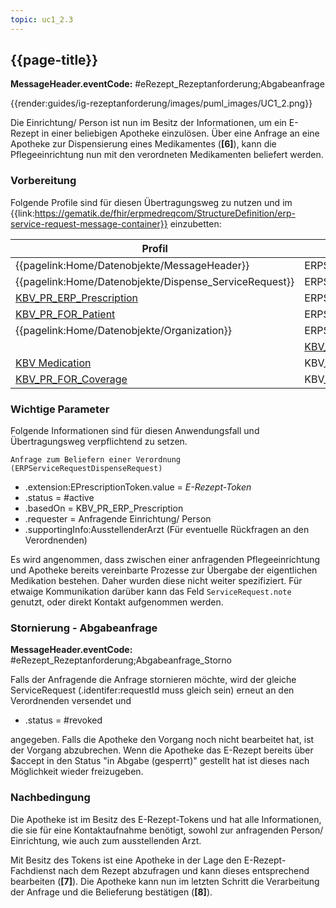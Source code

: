 ```yaml
---
topic: uc1_2.3
---
```


## {{page-title}}

**MessageHeader.eventCode:** #eRezept_Rezeptanforderung;Abgabeanfrage

{{render:guides/ig-rezeptanforderung/images/puml_images/UC1_2.png}}

Die Einrichtung/ Person ist nun im Besitz der Informationen, um ein E-Rezept in einer beliebigen Apotheke einzulösen. Über eine Anfrage an eine Apotheke zur Dispensierung eines Medikamentes (**[6]**), kann die Pflegeeinrichtung nun mit den verordneten Medikamenten beliefert werden.

### Vorbereitung

Folgende Profile sind für diesen Übertragungsweg zu nutzen und im {{link:https://gematik.de/fhir/erpmedreqcom/StructureDefinition/erp-service-request-message-container}} einzubetten:

|Profil|Referenziert in|Optional|
|---|---|---|
|{{pagelink:Home/Datenobjekte/MessageHeader}}|ERPServiceRequestMessageContainer.entry||
|{{pagelink:Home/Datenobjekte/Dispense_ServiceRequest}}|ERPServiceRequestRequestHeader.focus||
|[KBV_PR_ERP_Prescription](https://fhir.kbv.de/StructureDefinition/KBV_PR_ERP_Prescription)|ERPServiceRequestDispenseRequest.basedOn||
|[KBV_PR_FOR_Patient](https://fhir.kbv.de/StructureDefinition/KBV_PR_FOR_Patient)|ERPServiceRequestDispenseRequest.subject||
|{{pagelink:Home/Datenobjekte/Organization}}|ERPServiceRequestDispenseRequest.performer||
||[KBV_PR_FOR_Practitioner](https://fhir.kbv.de/StructureDefinition/KBV_PR_FOR_Practitioner)|ERPServiceRequestDispenseRequest.supportingInfo:AusstellenderArzt||
|[KBV Medication](https://simplifier.net/erezept/~resources?text=medication&category=Profile&sortBy=RankScore_desc)|KBV_PR_ERP_Prescription.medication[x]||
|[KBV_PR_FOR_Coverage](https://fhir.kbv.de/StructureDefinition/KBV_PR_FOR_Coverage)|KBV_PR_ERP_Prescription.coverage||

### Wichtige Parameter

Folgende Informationen sind für diesen Anwendungsfall und Übertragungsweg verpflichtend zu setzen.

`Anfrage zum Beliefern einer Verordnung (ERPServiceRequestDispenseRequest)`

* .extension:EPrescriptionToken.value = *E-Rezept-Token*
* .status = #active
* .basedOn = KBV_PR_ERP_Prescription
* .requester = Anfragende Einrichtung/ Person
* .supportingInfo:AusstellenderArzt (Für eventuelle Rückfragen an den Verordnenden)

Es wird angenommen, dass zwischen einer anfragenden Pflegeeinrichtung und Apotheke bereits vereinbarte Prozesse zur Übergabe der eigentlichen Medikation bestehen. Daher wurden diese nicht weiter spezifiziert. Für etwaige Kommunikation darüber kann das Feld `ServiceRequest.note` genutzt, oder direkt Kontakt aufgenommen werden.

### Stornierung - Abgabeanfrage

**MessageHeader.eventCode:** #eRezept_Rezeptanforderung;Abgabeanfrage_Storno

Falls der Anfragende die Anfrage stornieren möchte, wird der gleiche ServiceRequest (.identifer:requestId muss gleich sein) erneut an den Verordnenden versendet und

* .status = #revoked

angegeben. Falls die Apotheke den Vorgang noch nicht bearbeitet hat, ist der Vorgang abzubrechen. Wenn die Apotheke das E-Rezept bereits über $accept in den Status "in Abgabe (gesperrt)" gestellt hat ist dieses nach Möglichkeit wieder freizugeben.

### Nachbedingung

Die Apotheke ist im Besitz des E-Rezept-Tokens und hat alle Informationen, die sie für eine Kontaktaufnahme benötigt, sowohl zur anfragenden Person/ Einrichtung, wie auch zum ausstellenden Arzt.

Mit Besitz des Tokens ist eine Apotheke in der Lage den E-Rezept-Fachdienst nach dem Rezept abzufragen und kann dieses entsprechend bearbeiten (**[7]**).
Die Apotheke kann nun im letzten Schritt die Verarbeitung der Anfrage und die Belieferung bestätigen (**[8]**).
